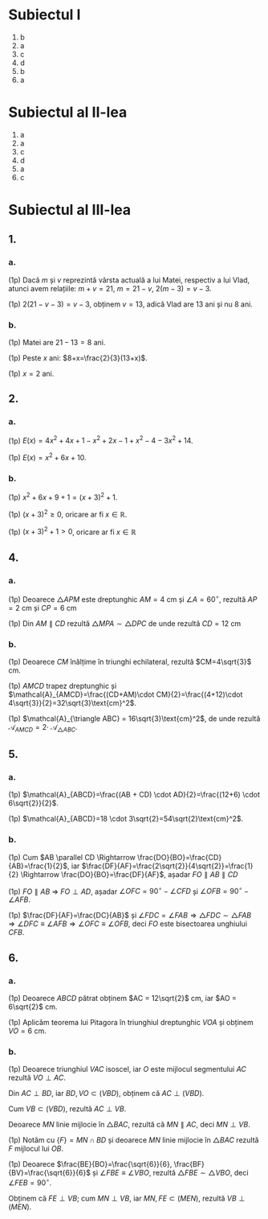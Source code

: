 # Subiectul I

1. b
2. a
3. c
4. d
5. b
6. a

# Subiectul al II-lea

1. a
2. a
3. c
4. d
5. a
6. c

# Subiectul al III-lea

## 1.

### a.

(1p) Dacă $m$ și $v$ reprezintă vârsta actuală a lui Matei, respectiv a lui Vlad, atunci avem relațiile: $m+v=21$, $m=21-v$, $2(m-3)=v-3$.

(1p) $2(21-v-3)=v-3$, obținem $v=13$, adică Vlad are 13 ani și nu 8 ani.

### b.

(1p) Matei are $21-13=8$ ani.

(1p) Peste $x$ ani: $8+x=\frac{2}{3}(13+x)$.

(1p) $x=2$ ani.

## 2.

### a.

(1p) $E(x)=4x^2+4x+1-x^2+2x-1+x^2-4-3x^2+14$.

(1p) $E(x)=x^2+6x+10$.

### b.

(1p) $x^2+6x+9+1=(x+3)^2+1$.

(1p) $(x+3)^2\geq0$, oricare ar fi $x \in \mathbb{R}$.

(1p) $(x+3)^2+1>0$, oricare ar fi $x \in \mathbb{R}$

## 4.

### a.

(1p) Deoarece $\triangle APM$ este dreptunghic $AM=4$ cm și $\angle A = 60^\circ$, rezultă $AP=2$ cm și $CP=6$ cm

(1p) Din $AM \parallel CD$ rezultă $\triangle MPA \sim \triangle DPC$ de unde rezultă $CD=12$ cm

### b.

(1p) Deoarece $CM$ înălțime în triunghi echilateral, rezultă $CM=4\sqrt{3}$ cm.

(1p) $AMCD$ trapez dreptunghic și $\mathcal{A}_{AMCD}=\frac{(CD+AM)\cdot CM}{2}=\frac{(4+12)\cdot 4\sqrt{3}}{2}=32\sqrt{3}\text{cm}^2$.

(1p) $\mathcal{A}_{\triangle ABC} = 16\sqrt{3}\text{cm}^2$, de unde rezultă $\mathcal{A}_{AMCD}=2 \cdot$ $\mathcal{A}_{\triangle ABC}$.

## 5.

### a.

(1p) $\mathcal{A}_{ABCD}=\frac{(AB + CD) \cdot AD}{2}=\frac{(12+6) \cdot 6\sqrt{2}}{2}$.

(1p) $\mathcal{A}_{ABCD}=18 \cdot 3\sqrt{2}=54\sqrt{2}\text{cm}^2$.

### b.

(1p) Cum $AB \parallel CD \Rightarrow \frac{DO}{BO}=\frac{CD}{AB}=\frac{1}{2}$, iar $\frac{DF}{AF}=\frac{2\sqrt{2}}{4\sqrt{2}}=\frac{1}{2} \Rightarrow \frac{DO}{BO}=\frac{DF}{AF}$, așadar $FO \parallel AB \parallel CD$

(1p) $FO \parallel AB$ $\Rightarrow$ $FO \perp AD$, așadar $\angle OFC = 90^\circ - \angle CFD$ și $\angle OFB = 90^\circ - \angle AFB$.

(1p) $\frac{DF}{AF}=\frac{DC}{AB}$ și $\angle FDC = \angle FAB \Rightarrow \triangle FDC \sim \triangle FAB \Rightarrow \angle DFC \equiv \angle AFB \Rightarrow \angle OFC \equiv \angle OFB$, deci $FO$ este bisectoarea unghiului $CFB$.

## 6.

### a.

(1p) Deoarece $ABCD$ pătrat obținem $AC = 12\sqrt{2}$ cm, iar $AO = 6\sqrt{2}$ cm.

(1p) Aplicăm teorema lui Pitagora în triunghiul dreptunghic $VOA$ și obținem $VO = 6$ cm.

### b.

(1p) Deoarece triunghiul $VAC$ isoscel, iar $O$ este mijlocul segmentului $AC$ rezultă $VO \perp AC$.

Din $AC \perp BD$, iar $BD, VO \subset (VBD)$, obținem că $AC \perp (VBD)$.

Cum $VB \subset (VBD)$, rezultă $AC \perp VB$.

Deoarece $MN$ linie mijlocie în $\triangle BAC$, rezultă că $MN \parallel AC$, deci $MN \perp VB$.

(1p) Notăm cu $\{F\} = MN \cap BD$ și deoarece $MN$ linie mijlocie în $\triangle BAC$ rezultă $F$ mijlocul lui $OB$.

(1p) Deoarece $\frac{BE}{BO}=\frac{\sqrt{6}}{6}, \frac{BF}{BV}=\frac{\sqrt{6}}{6}$ și $\angle FBE \equiv \angle VBO$, rezultă $\triangle FBE \sim \triangle VBO$, deci $\angle FEB = 90^\circ$.

Obținem că $FE \perp VB$; cum $MN \perp VB$, iar $MN, FE \subset (MEN)$, rezultă $VB \perp (MEN)$.
